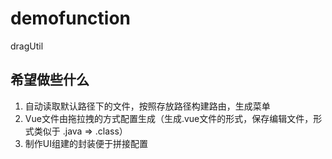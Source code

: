 # demofunction
dragUtil

## 希望做些什么

1. 自动读取默认路径下的文件，按照存放路径构建路由，生成菜单
2. Vue文件由拖拉拽的方式配置生成（生成.vue文件的形式，保存编辑文件，形式类似于 .java => .class）
3. 制作UI组建的封装便于拼接配置

